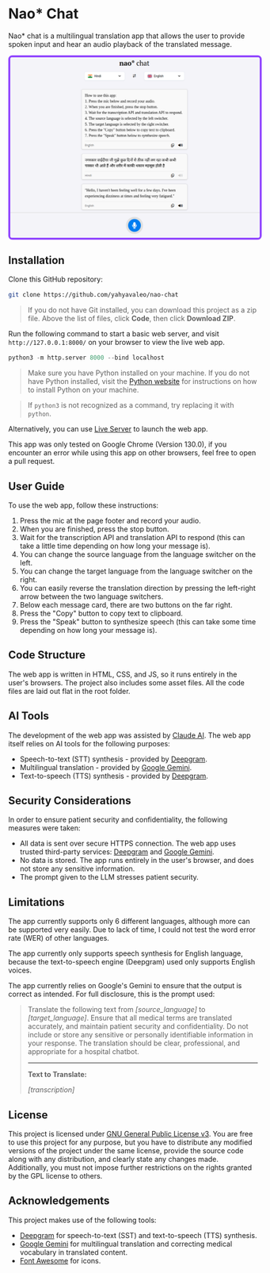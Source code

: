 # Nao\* Chat

Nao\* chat is a multilingual translation app that allows the user to provide spoken input and hear an audio playback of the translated message.

<div>
<img style="display: block; margin-left: auto; margin-right: auto; border: 4px solid #9146FF; border-radius: 8px;" src="assets/preview.png" width=512>
</div>

## Installation

Clone this GitHub repository:

```bash
git clone https://github.com/yahyavaleo/nao-chat
```

> If you do not have Git installed, you can download this project as a zip file. Above the list of files, click **Code**, then click **Download ZIP**.

Run the following command to start a basic web server, and visit `http://127.0.0.1:8000/` on your browser to view the live web app.

```python
python3 -m http.server 8000 --bind localhost
```

> Make sure you have Python installed on your machine. If you do not have Python installed, visit the [Python website](https://www.python.org/downloads/) for instructions on how to install Python on your machine.

> If `python3` is not recognized as a command, try replacing it with `python`.

Alternatively, you can use [Live Server](https://marketplace.visualstudio.com/items?itemName=ritwickdey.LiveServer) to launch the web app.

This app was only tested on Google Chrome (Version 130.0), if you encounter an error while using this app on other browsers, feel free to open a pull request.

## User Guide

To use the web app, follow these instructions:

1. Press the mic at the page footer and record your audio.
2. When you are finished, press the stop button.
3. Wait for the transcription API and translation API to respond (this can take a little time depending on how long your message is).
4. You can change the source language from the language switcher on the left.
5. You can change the target language from the language switcher on the right.
6. You can easily reverse the translation direction by pressing the left-right arrow between the two language switchers.
7. Below each message card, there are two buttons on the far right.
8. Press the "Copy" button to copy text to clipboard.
9. Press the "Speak" button to synthesize speech (this can take some time depending on how long your message is).

## Code Structure

The web app is written in HTML, CSS, and JS, so it runs entirely in the user's browsers. The project also includes some asset files. All the code files are laid out flat in the root folder.

## AI Tools

The development of the web app was assisted by [Claude AI](https://claude.ai). The web app itself relies on AI tools for the following purposes:

- Speech-to-text (STT) synthesis - provided by [Deepgram](https://deepgram.com).
- Multilingual translation - provided by [Google Gemini](https://aistudio.google.com/).
- Text-to-speech (TTS) synthesis - provided by [Deepgram](https://deepgram.com).

## Security Considerations

In order to ensure patient security and confidentiality, the following measures were taken:

- All data is sent over secure HTTPS connection. The web app uses trusted third-party services: [Deepgram](https://deepgram.com/) and [Google Gemini](https://aistudio.google.com/).
- No data is stored. The app runs entirely in the user's browser, and does not store any sensitive information.
- The prompt given to the LLM stresses patient security.

## Limitations

The app currently supports only 6 different languages, although more can be supported very easily. Due to lack of time, I could not test the word error rate (WER) of other languages.

The app currently only supports speech synthesis for English language, because the text-to-speech engine (Deepgram) used only supports English voices.

The app currently relies on Google's Gemini to ensure that the output is correct as intended. For full disclosure, this is the prompt used:

> Translate the following text from _[source_language]_ to _[target_language]_. Ensure that all medical terms are translated accurately, and maintain patient security and confidentiality. Do not include or store any sensitive or personally identifiable information in your response. The translation should be clear, professional, and appropriate for a hospital chatbot.
>
> ---
>
> **Text to Translate:**
>
> _[transcription]_

## License

This project is licensed under [GNU General Public License v3](https://www.gnu.org/licenses/gpl-3.0.en.html). You are free to use this project for any purpose, but you have to distribute any modified versions of the project under the same license, provide the source code along with any distribution, and clearly state any changes made. Additionally, you must not impose further restrictions on the rights granted by the GPL license to others.

## Acknowledgements

This project makes use of the following tools:

- [Deepgram](https://deepgram.com/) for speech-to-text (SST) and text-to-speech (TTS) synthesis.
- [Google Gemini](https://aistudio.google.com/) for multilingual translation and correcting medical vocabulary in translated content.
- [Font Awesome](https://fontawesome.com/) for icons.
